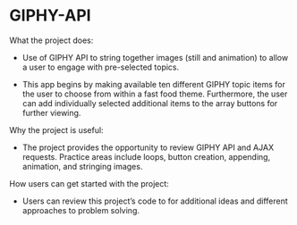 # GIPHY-API

What the project does:

- Use of GIPHY API to string together images (still and animation) to allow a user to engage with pre-selected topics.  

- This app begins by making available ten different GIPHY topic items for the user to choose from within a fast food theme.  Furthermore, the user can add individually selected additional items to the array buttons for further viewing. 

Why the project is useful:

-	The project provides the opportunity to review GIPHY API and AJAX requests.  Practice areas include loops, button creation, appending, animation, and stringing images. 

How users can get started with the project:

-	Users can review this project’s code to for additional ideas and different approaches to problem solving.
